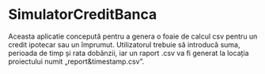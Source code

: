 # SimulatorCreditBanca

Aceasta aplicatie concepută pentru a genera o foaie de calcul csv pentru un credit ipotecar sau un împrumut. Utilizatorul trebuie să introducă suma, perioada de timp și rata dobânzii, iar un raport .csv va fi generat la locația proiectului numit „report&timestamp.csv”.
